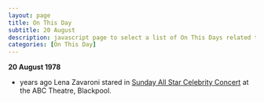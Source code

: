 ```yaml
---
layout: page
title: On This Day
subtitle: 20 August
description: javascript page to select a list of On This Days related to Lena Zavaroni.
categories: [On This Day]
---
```


**20 August 1978**
* <span id="age1"></span> years ago Lena Zavaroni stared in [Sunday All Star Celebrity Concert](/theatre/1978/08/20/sunday-all-star-celebrity-concert.html) at the ABC Theatre, Blackpool.

<!-- Script for calculating number of years ago -->
<script>
var dob = '19780819';
var year = Number(dob.substr(0, 4));
var month = Number(dob.substr(4, 2)) - 1;
var day = Number(dob.substr(6, 2));
var today = new Date();
var age1 = today.getFullYear() - year;
if (today.getMonth() < month || (today.getMonth() == month && today.getDate() < day)) {
age1--;
}
document.getElementById("age1").innerHTML=age1;
</script>


